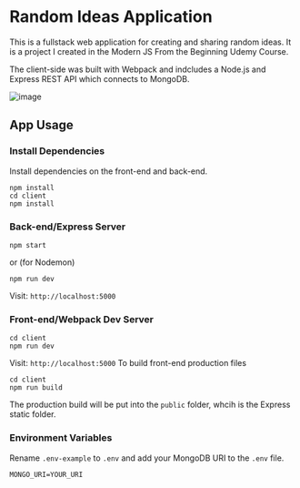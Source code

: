 # Random Ideas Application

This is a fullstack web application for creating and sharing random ideas. It is a project I created in the Modern JS From the Beginning Udemy Course.

The client-side was built with Webpack and indcludes a Node.js and Express REST API which connects to MongoDB.

![image](https://github.com/sidneyshafer/randomideas-app/assets/66838571/9a2d3f51-c3a0-4715-bcd1-f07c664a6460)

## App Usage

### Install Dependencies
Install dependencies on the front-end and back-end.
```
npm install
cd client
npm install
```

### Back-end/Express Server
```
npm start
```
or (for Nodemon)
```
npm run dev
```
Visit: `http://localhost:5000`

### Front-end/Webpack Dev Server
```
cd client
npm run dev
```
Visit: `http://localhost:5000`
To build front-end production files
```
cd client
npm run build
```
The production build will be put into the `public` folder, whcih is the Express static folder.

### Environment Variables
Rename `.env-example` to `.env` and add your MongoDB URI to the `.env` file.
```
MONGO_URI=YOUR_URI
```
